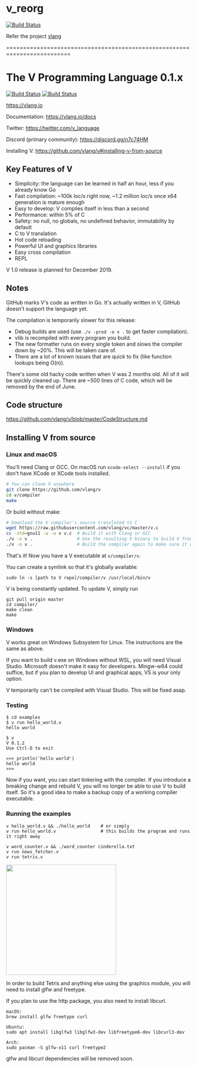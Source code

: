 # v_reorg

[![Build Status](https://travis-ci.com/welldoer/v_reorg.svg?branch=master)](https://travis-ci.com/welldoer/v_reorg)

Refer the project [vlang](https://github.com/vlang/v)

=========================================================================


# The V Programming Language 0.1.x

[![Build Status](https://dev.azure.com/alexander0785/vlang/_apis/build/status/vlang-CI?branchName=master)](https://dev.azure.com/alexander0785/vlang/_build/latest?definitionId=1&branchName=master) [![Build Status](https://travis-ci.org/vlang/v.svg?branch=master)](https://travis-ci.org/vlang/v)

https://vlang.io

Documentation: https://vlang.io/docs

Twitter: https://twitter.com/v_language

Discord (primary community): https://discord.gg/n7c74HM

Installing V: https://github.com/vlang/v#installing-v-from-source


## Key Features of V

- Simplicity: the language can be learned in half an hour, less if you already know Go
- Fast compilation: ~100k loc/s right now, ~1.2 million loc/s once x64 generation is mature enough
- Easy to develop: V compiles itself in less than a second
- Performance: within 5% of C
- Safety: no null, no globals, no undefined behavior, immutability by default
- C to V translation
- Hot code reloading
- Powerful UI and graphics libraries
- Easy cross compilation
- REPL

V 1.0 release is planned for December 2019.

## Notes

GitHub marks V's code as written in Go. It's actually written in V, GitHub doesn't support the language yet.

The compilation is temporarily slower for this release:

- Debug builds are used (use `./v -prod -o v .` to get faster compilation).
- vlib is recompiled with every program you build.
- The new formatter runs on every single token and slows the compiler down by ~20%. This will be taken care of.
- There are a lot of known issues that are quick to fix (like function lookups being O(n)).

There's some old hacky code written when V was 2 months old. All of it will be quickly cleaned up. There are ~500 lines of C code, which will be removed by the end of June.

## Code structure

https://github.com/vlang/v/blob/master/CodeStructure.md

## Installing V from source

### Linux and macOS

You'll need Clang or GCC. On macOS run `xcode-select --install` if you don't have XCode or XCode tools installed.

```bash
# You can clone V anywhere
git clone https://github.com/vlang/v
cd v/compiler
make
```
Or build without make:
```bash
# Download the V compiler's source translated to C
wget https://raw.githubusercontent.com/vlang/vc/master/v.c  
cc -std=gnu11 -w -o v v.c  # Build it with Clang or GCC
./v -o v .                 # Use the resulting V binary to build V from V source
./v -o v .                 # Build the compiler again to make sure it works
```

That's it! Now you have a V executable at `v/compiler/v`.

You can create a symlink so that it's globally available:

```
sudo ln -s [path to V repo]/compiler/v /usr/local/bin/v
```

V is being constantly updated. To update V, simply run

```
git pull origin master
cd compiler/
make clean
make
```


### Windows

V works great on Windows Subsystem for Linux. The instructions are the same as above.

If you want to build v.exe on Windows without WSL, you will need Visual Studio. Microsoft doesn't make it easy for developers.  Mingw-w64 could suffice, but if you plan to develop UI and graphical apps, VS is your only option.

V temporarily can't be compiled with Visual Studio. This will be fixed asap.

### Testing

```
$ cd examples
$ v run hello_world.v
hello world

$ v
V 0.1.2
Use Ctrl-D to exit

>>> println('hello world')
hello world
>>>
```

Now if you want, you can start tinkering with the compiler. If you introduce a breaking change and rebuild V, you will no longer be able to use V to build itself. So it's a good idea to make a backup copy of a working compiler executable.


### Running the examples

```
v hello_world.v && ./hello_world    # or simply
v run hello_world.v                 # this builds the program and runs it right away

v word_counter.v && ./word_counter cinderella.txt
v run news_fetcher.v
v run tetris.v
```

<img src='https://raw.githubusercontent.com/vlang/v/master/examples/tetris/screenshot.png' width=300>


In order to build Tetris and anything else using the graphics module, you will need to install glfw and freetype.

If you plan to use the http package, you also need to install libcurl.

```
macOS:
brew install glfw freetype curl

Ubuntu:
sudo apt install libglfw3 libglfw3-dev libfreetype6-dev libcurl3-dev

Arch:
sudo pacman -S glfw-x11 curl freetype2
```

glfw and libcurl dependencies will be removed soon.
